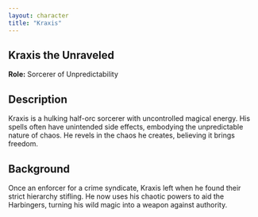 ```yaml
---
layout: character
title: "Kraxis"
---
```


## Kraxis the Unraveled
**Role:** Sorcerer of Unpredictability
## Description 
Kraxis is a hulking half-orc sorcerer with uncontrolled magical energy. His spells often have unintended side effects, embodying the unpredictable nature of chaos. He revels in the chaos he creates, believing it brings freedom.
## Background 
Once an enforcer for a crime syndicate, Kraxis left when he found their strict hierarchy stifling. He now uses his chaotic powers to aid the Harbingers, turning his wild magic into a weapon against authority.